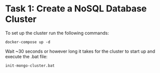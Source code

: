 # Task 1: Create a NoSQL Database Cluster
To set up the cluster run the following commands:
```
docker-compose up -d
```
Wait ~30 seconds or however long it takes for the cluster to start up and execute the .bat file:
```
init-mongo-cluster.bat
```
